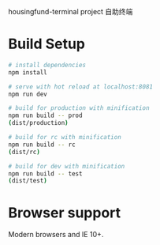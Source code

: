 housingfund-terminal project
自助终端

# Build Setup
``` bash
# install dependencies
npm install

# serve with hot reload at localhost:8081
npm run dev

# build for production with minification
npm run build -- prod
(dist/production)

# build for rc with minification
npm run build -- rc
(dist/rc)

# build for dev with minification
npm run build -- test
(dist/test)

```

# Browser support
Modern browsers and IE 10+.
